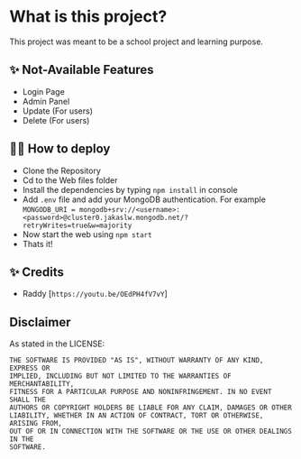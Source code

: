 # What is this project?

This project was meant to be a school project and learning purpose.

## ✨ Not-Available Features

- Login Page
- Admin Panel
- Update (For users)
- Delete (For users)

## 💁‍♀️ How to deploy

- Clone the Repository
- Cd to the Web files folder
- Install the dependencies by typing `npm install` in console
- Add `.env` file and add your MongoDB authentication. For example `MONGODB_URI = mongodb+srv://<username>:<password>@cluster0.jakaslw.mongodb.net/?retryWrites=true&w=majority`
- Now start the web using `npm start`
- Thats it!

## ✨ Credits

- Raddy [`https://youtu.be/OEdPH4fV7vY`]

## Disclaimer
 
As stated in the LICENSE:
```
THE SOFTWARE IS PROVIDED "AS IS", WITHOUT WARRANTY OF ANY KIND, EXPRESS OR
IMPLIED, INCLUDING BUT NOT LIMITED TO THE WARRANTIES OF MERCHANTABILITY,
FITNESS FOR A PARTICULAR PURPOSE AND NONINFRINGEMENT. IN NO EVENT SHALL THE
AUTHORS OR COPYRIGHT HOLDERS BE LIABLE FOR ANY CLAIM, DAMAGES OR OTHER
LIABILITY, WHETHER IN AN ACTION OF CONTRACT, TORT OR OTHERWISE, ARISING FROM,
OUT OF OR IN CONNECTION WITH THE SOFTWARE OR THE USE OR OTHER DEALINGS IN THE
SOFTWARE.
```